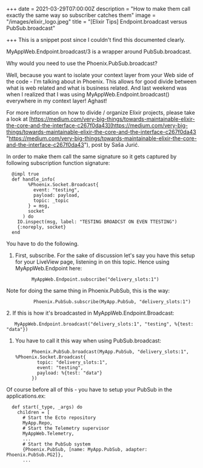 +++
date = 2021-03-29T07:00:00Z
description = "How to make them call exactly the same way so subscriber catches them"
image = "/images/elixir_logo.jpeg"
title = "[Elixir Tips] Endpoint.broadcast versus PubSub.broadcast"

+++
This is a snippet post since I couldn't find this documented clearly.

MyAppWeb.Endpoint.broadcast/3 is a wrapper around PubSub.broadcast.

Why would you need to use the Phoenix.PubSub.broadcast?

Well, because you want to isolate your context layer from your Web side of the code - I'm talking about in Phoenix. This allows for good divide between what is web related and what is business related. And last weekend was when I realized that I was using MyAppWeb.Endpoint.broadcast() everywhere in my context layer! Aghast!

For more information on how to divide / organize Elixir projects, please take a look at [https://medium.com/very-big-things/towards-maintainable-elixir-the-core-and-the-interface-c267f0da43](https://medium.com/very-big-things/towards-maintainable-elixir-the-core-and-the-interface-c267f0da43 "https://medium.com/very-big-things/towards-maintainable-elixir-the-core-and-the-interface-c267f0da43"), post by Saša Jurić.

In order to make them call the same signature so it gets captured by following subscription function signature:

      @impl true
      def handle_info(
            %Phoenix.Socket.Broadcast{
              event: "testing",
              payload: payload,
              topic: _topic
            } = msg,
            socket
          ) do
        IO.inspect(msg, label: "TESTING BROADCST ON EVEN TTESTING")
        {:noreply, socket}
      end

You have to do the following.

1. First, subscribe. For the sake of discussion let's say you have this setup for your LiveView page, listening in on this topic. Hence using MyAppWeb.Endpoint here:

             MyAppWeb.Endpoint.subscribe("delivery_slots:1")

Note for doing the same thing in Phoenix.PubSub, this is the way:

              Phoenix.PubSub.subscribe(MyApp.PubSub, "delivery_slots:1")

2\. If this is how it's broadcasted in MyAppWeb.Endpoint.Broadcast:

       MyAppWeb.Endpoint.broadcast("delivery_slots:1", "testing", %{test: "data"})

1. You have to call it this way when using PubSub.broadcast:

             Phoenix.PubSub.broadcast(MyApp.PubSub, "delivery_slots:1", %Phoenix.Socket.Broadcast{
               topic: "delivery_slots:1",
               event: "testing",
               payload: %{test: "data"}
             })

Of course before all of this - you have to setup your PubSub in the applications.ex:

      def start(_type, _args) do
        children = [
          # Start the Ecto repository
          MyApp.Repo,
          # Start the Telemetry supervisor
          MyAppWeb.Telemetry,
          ...
          # Start the PubSub system
          {Phoenix.PubSub, [name: MyApp.PubSub, adapter: Phoenix.PubSub.PG2]},
          ...